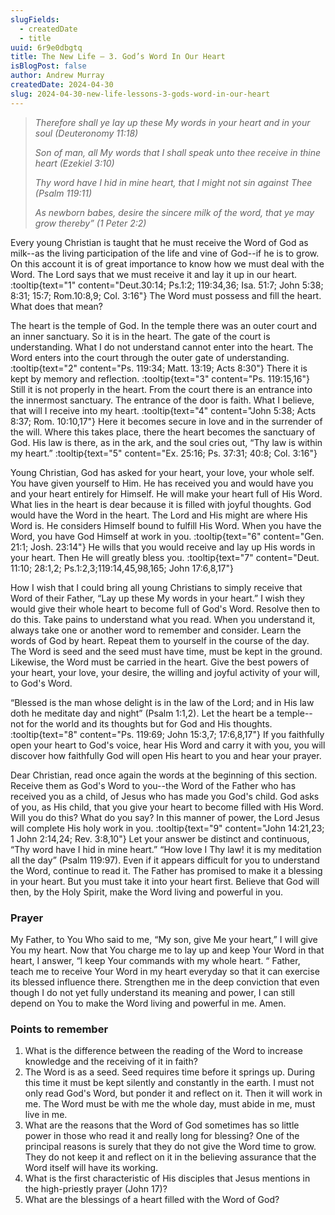 ```yaml
---
slugFields:
  - createdDate
  - title
uuid: 6r9e0dbgtq
title: The New Life – 3. God’s Word In Our Heart
isBlogPost: false
author: Andrew Murray
createdDate: 2024-04-30
slug: 2024-04-30-new-life-lessons-3-gods-word-in-our-heart
---
```

> *Therefore shall ye lay up these My words in your heart and in your soul (Deuteronomy 11:18)*
>
> *Son of man, all My words that I shall speak unto thee receive in thine heart (Ezekiel 3:10)*
>
> *Thy word have I hid in mine heart, that I might not sin against Thee (Psalm 119:11)*
>
> *As newborn babes, desire the sincere milk of the word, that ye may grow thereby” (1 Peter 2:2)*

Every young Christian is taught that he must receive the Word of God as milk--as the living participation of the life and vine of God--if he is to grow. On this account it is of great importance to know how we must deal with the Word. The Lord says that we must receive it and lay it up in our heart. :tooltip{text="1" content="Deut.30:14; Ps.1:2; 119:34,36; Isa. 51:7; John 5:38; 8:31; 15:7; Rom.10:8,9; Col. 3:16"} The Word must possess and fill the heart. What does that mean?

The heart is the temple of God. In the temple there was an outer court and an inner sanctuary. So it is in the heart. The gate of the court is understanding. What I do not understand cannot enter into the heart. The Word enters into the court through the outer gate of understanding. :tooltip{text="2" content="Ps. 119:34; Matt. 13:19; Acts 8:30"} There it is kept by memory and reflection. :tooltip{text="3" content="Ps. 119:15,16"} Still it is not properly in the heart. From the court there is an entrance into the innermost sanctuary. The entrance of the door is faith. What I believe, that will I receive into my heart. :tooltip{text="4" content="John 5:38; Acts 8:37; Rom. 10:10,17"} Here it becomes secure in love and in the surrender of the will. Where this takes place, there the heart becomes the sanctuary of God. His law is there, as in the ark, and the soul cries out, “Thy law is within my heart.” :tooltip{text="5" content="Ex. 25:16; Ps. 37:31; 40:8; Col. 3:16"}

Young Christian, God has asked for your heart, your love, your whole self. You have given yourself to Him. He has received you and would have you and your heart entirely for Himself. He will make your heart full of His Word. What lies in the heart is dear because it is filled with joyful thoughts. God would have the Word in the heart. The Lord and His might are where His Word is. He considers Himself bound to fulfill His Word. When you have the Word, you have God Himself at work in you. :tooltip{text="6" content="Gen. 21:1; Josh. 23:14"} He wills that you would receive and lay up His words in your heart. Then He will greatly bless you. :tooltip{text="7" content="Deut. 11:10; 28:1,2; Ps.1:2,3;119:14,45,98,165; John 17:6,8,17"}

How I wish that I could bring all young Christians to simply receive that Word of their Father, “Lay up these My words in your heart.” I wish they would give their whole heart to become full of God's Word. Resolve then to do this. Take pains to understand what you read. When you understand it, always take one or another word to remember and consider. Learn the words of God by heart. Repeat them to yourself in the course of the day. The Word is seed and the seed must have time, must be kept in the ground. Likewise, the Word must be carried in the heart. Give the best powers of your heart, your love, your desire, the willing and joyful activity of your will, to God's Word.

“Blessed is the man whose delight is in the law of the Lord; and in His law doth he meditate day and night” (Psalm 1:1,2). Let the heart be a temple--not for the world and its thoughts but for God and His thoughts. :tooltip{text="8" content="Ps. 119:69; John 15:3,7; 17:6,8,17"} If you faithfully open your heart to God's voice, hear His Word and carry it with you, you will discover how faithfully God will open His heart to you and hear your prayer.

Dear Christian, read once again the words at the beginning of this section. Receive them as God's Word to you--the Word of the Father who has received you as a child, of Jesus who has made you God's child. God asks of you, as His child, that you give your heart to become filled with His Word. Will you do this? What do you say? In this manner of power, the Lord Jesus will complete His holy work in you. :tooltip{text="9" content="John 14:21,23; 1 John 2:14,24; Rev. 3:8,10"} Let your answer be distinct and continuous, “Thy word have I hid in mine heart.” “How love I Thy law! it is my meditation all the day” (Psalm 119:97). Even if it appears difficult for you to understand the Word, continue to read it. The Father has promised to make it a blessing in your heart. But you must take it into your heart first. Believe that God will then, by the Holy Spirit, make the Word living and powerful in you.

### **Prayer**

My Father, to You Who said to me, “My son, give Me your heart,” I will give You my heart. Now that You charge me to lay up and keep Your Word in that heart, I answer, “I keep Your commands with my whole heart. “ Father, teach me to receive Your Word in my heart everyday so that it can exercise its blessed influence there. Strengthen me in the deep conviction that even though I do not yet fully understand its meaning and power, I can still depend on You to make the Word living and powerful in me. Amen.

### **Points to remember**

1. What is the difference between the reading of the Word to increase knowledge and the receiving of it in faith?
2. The Word is as a seed. Seed requires time before it springs up. During this time it must be kept silently and constantly in the earth. I must not only read God's Word, but ponder it and reflect on it. Then it will work in me. The Word must be with me the whole day, must abide in me, must live in me.
3. What are the reasons that the Word of God sometimes has so little power in those who read it and really long for blessing? One of the principal reasons is surely that they do not give the Word time to grow. They do not keep it and reflect on it in the believing assurance that the Word itself will have its working.
4. What is the first characteristic of His disciples that Jesus mentions in the high-priestly prayer (John 17)?
5. What are the blessings of a heart filled with the Word of God?
